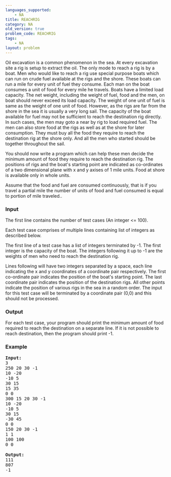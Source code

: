 ```yaml
---
languages_supported:
    - NA
title: REACHRIG
category: NA
old_version: true
problem_code: REACHRIG
tags:
    - NA
layout: problem
---
```

Oil excavation is a common phenomenon in the sea. At every excavation site a rig is setup to extract the oil. The only mode to reach a rig is by a boat. Men who would like to reach a rig use special purpose boats which can run on crude fuel available at the rigs and the shore. These boats can run a mile for every unit of fuel they consume. Each man on the boat consumes a unit of food for every mile he travels. Boats have a limited load capacity. The net weight, including the weight of fuel, food and the men, on boat should never exceed its load capacity. The weight of one unit of fuel is same as the weight of one unit of food. However, as the rigs are far from the shore in the sea it is usually a very long sail. The capacity of the boat available for fuel may not be sufficient to reach the destination rig directly. In such cases, the men may goto a near by rig to load required fuel. The men can also store food at the rigs as well as at the shore for later consumption. They must buy all the food they require to reach the destination rig at the shore only. And all the men who started should be together throughout the sail. 
 
 You should now write a program which can help these men decide the minimum amount of food they require to reach the destination rig. The positions of rigs and the boat's starting point are indicated as co-ordinates of a two dimensional plane with x and y axises of 1 mile units. Food at shore is available only in whole units. 
 
 Assume that the food and fuel are consumed continuously, that is if you travel a partial mile the number of units of food and fuel consumed is equal to portion of mile traveled..

### Input

The first line contains the number of test cases (An integer &lt;= 100). 
 
 Each test case comprises of multiple lines containing list of integers as described below. 
 
 The first line of a test case has a list of integers terminated by -1. The first integer is the capacity of the boat. The integers following it up to -1 are the weights of men who need to reach the destination rig. 
 
 Lines following will have two integers separated by a space, each line indicating the x and y coordinates of a coordinate pair respectively. The first co-ordinate pair indicates the position of the boat's starting point. The last coordinate pair indicates the position of the destination rigs. All other points indicate the position of various rigs in the sea in a random order. The input for this test case will be terminated by a coordinate pair (0,0) and this should not be processed.

### Output

For each test case, your program should print the minimum amount of food required to reach the destination on a separate line. If it is not possible to reach destination, then the program should print -1.

### Example

<pre><b>Input:</b>
3
250 20 30 -1 
10 -20 
-10 5 
30 15 
15 35 
0 0
300 15 20 30 -1 
10 -20 
-10 5 
30 15 
-30 45 
0 0
150 20 30 -1 
1 1 
100 100 
0 0 

<b>Output:</b>
111
807
-1
</pre>